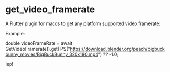 # get_video_framerate

A Flutter plugin for macos to get any platform supported video framerate:

Example:

double videoFrameRate = await GetVideoFramerate().getFPS("https://download.blender.org/peach/bigbuckbunny_movies/BigBuckBunny_320x180.mp4") ?? -1.0;

Iep!

